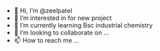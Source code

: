 - 👋 Hi, I’m @zeelpatel
- 👀 I’m interested in for new project 
- 🌱 I’m currently learning Bsc industrial chemistry 
- 💞️ I’m looking to collaborate on ...
- 📫 How to reach me ...

<!---
zeelpat/zeelpat is a ✨ special ✨ repository because its `README.md` (this file) appears on your GitHub profile.
You can click the Preview link to take a look at your changes.
--->
